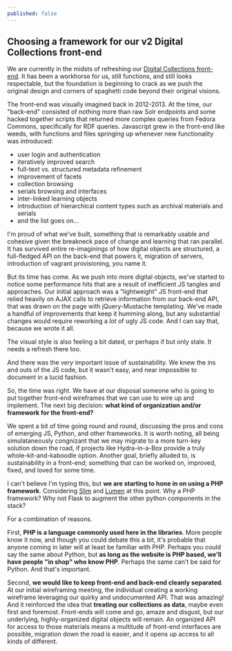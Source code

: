 ```yaml
---
published: false
---
```

## Choosing a framework for our v2 Digital Collections front-end

We are currently in the midsts of refreshing our [Digital Collections front-end](https://digital.library.wayne.edu/digitalcollections/).  It has been a workhorse for us, still functions, and still looks respectable, but the foundation is beginning to crack as we push the original design and corners of spaghetti code beyond their original visions.

The front-end was visually imagined back in 2012-2013.  At the time, our "back-end" consisted of nothing more than raw Solr endpoints and some hacked together scripts that returned more complex queries from Fedora Commons, specifically for RDF queries.  Javascript grew in the front-end like weeds, with functions and files springing up whenever new functionality was introduced:

* user login and authentication
* iteratively improved search
* full-text vs. structured metadata refinement
* improvement of facets
* collection browsing
* serials browsing and interfaces
* inter-linked learning objects
* introduction of hierarchical content types such as archival materials and serials
* and the list goes on...

I'm proud of what we've built, something that is remarkably usable and cohesive given the breakneck pace of change and learning that ran parallel.  It has survived entire re-imaginings of how digital objects are structured, a full-fledged API on the back-end that powers it, migration of servers, introduction of vagrant provisioning, you name it.  

But its time has come.  As we push into more digital objects, we've started to notice some performance hits that are a result of inefficient JS tangles and approaches.  Our initial approach was a "lightweight" JS front-end that relied heavily on AJAX calls to retrieve information from our back-end API, that was drawn on the page with jQuery-Mustache templating.  We've made a handful of improvements that keep it humming along, but any substantial changes would require reworking a *lot* of ugly JS code.  And I can say that, because we wrote it all.

The visual style is also feeling a bit dated, or perhaps if but only stale.  It needs a refresh there too.  

And there was the *very* important issue of sustainability.  We knew the ins and outs of the JS code, but it wasn't easy, and near impossible to document in a lucid fashion.

So, the time was right.  We have at our disposal someone who is going to put together front-end wireframes that we can use to wire up and implement.  The next big decision: **what kind of organization and/or framework for the front-end?**

We spent a bit of time going round and round, discussing the pros and cons of emerging JS, Python, and other frameworks.  It is worth noting, all being simulataneously congnizant that we may migrate to a more turn-key solution down the road, if projects like Hydra-in-a-Box provide a truly whole-kit-and-kaboodle option.  Another goal, briefly alluded to, is sustainability in a front-end; something that can be worked on, improved, fixed, and loved for some time.

I can't believe I'm typing this, but **we are starting to hone in on using a PHP framework**.  Considering [Slim](http://www.slimframework.com/) and [Lumen](https://lumen.laravel.com/) at this point.  Why a PHP framework?  Why not Flask to augment the other python components in the stack?

For a combination of reasons.

First, **PHP is a language commonly used here in the libraries**.  More people know it now, and though you could debate this a bit, it's probable that anyone coming in later will at least be familiar with PHP.  Perhaps you could say the same about Python, but **as long as the website is PHP based, we'll have people "in shop" who know PHP**.  Perhaps the same can't be said for Python.  And that's important.

Second, **we would like to keep front-end and back-end cleanly separated**.  At our initial wireframing meeting, the individual creating a working wireframe leveraging our quirky and undocumented API.  That was amazing!  And it reinforced the idea that **treating our collections as data**, maybe even first and foremost.  Front-ends will come and go, amaze and disgust, but our underlying, highly-organized digital objects will remain.  An organized API for access to those materials means a multitude of front-end interfaces are possible, migration down the road is easier, and it opens up access to all kinds of different.














